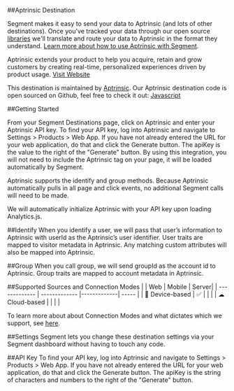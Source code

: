 ##Aptrinsic Destination

Segment makes it easy to send your data to Aptrinsic (and lots of other destinations). Once you've tracked your data through our open source [libraries](https://segment.com/libraries) we'll translate and route your data to Aptrinsic in the format they understand. [Learn more about how to use Aptrinsic with Segment](https://segment.com/integrations/aptrinsic).

Aptrinsic extends your product to help you acquire, retain and grow customers by creating real-time, personalized experiences driven by product usage. [Visit Website](https://www.aptrinsic.com)

This destination is maintained by [Aptrinsic](https://www.aptrinsic.com). Our Aptrinsic destination code is open sourced on Github, feel free to check it out: [Javascript](https://github.com/segment-integrations/analytics.js-integration-aptrinsic)

##Getting Started

From your Segment Destinations page, click on Aptrinsic and enter your Aptrinsic API key. To find your API key, log into Aptrinsic and navigate to Settings > Products > Web App.  If you have not already entered the URL for your web application, do that and click the Generate button.  The apiKey is the value to the right of the "Generate" button.  By using this integration, you will not need to include the Aptrinsic tag on your page, it will be loaded automatically by Segment.

Aptrinsic supports the identify and group methods. Because Aptrinsic automatically pulls in all page and click events, no additional Segment calls will need to be made.

We will automatically initialize Aptrinsic with your API key upon loading Analytics.js.

##Identify
When you identify a user, we will pass that user’s information to Aptrinsic with userId as the Aptrinsic’s user identifier. User traits are mapped to visitor metadata in Aptrinsic.  Any matching custom attributes will also be mapped into Aptrinsic.

##Group
When you call group, we will send groupId as the account id to Aptrinsic. Group traits are mapped to account metadata in Aptrinsic.

##Supported Sources and Connection Modes
|                 | Web           | Mobile      | Server|
| -------------   | ------------- |-------------| ----- |
| 📱 Device-based |   ✅          |             |       |
| ☁ Cloud-based   |               |             |       |
			
To learn more about about Connection Modes and what dictates which we support, see [here](https://segment.com/docs/destinations/).

##Settings
Segment lets you change these destination settings via your Segment dashboard without having to touch any code.

##API Key
To find your API key, log into Aptrinsic and navigate to Settings > Products > Web App.  If you have not already entered the URL for your web application, do that and click the Generate button.  The apiKey is the string of characters and numbers to the right of the "Generate" button. 

